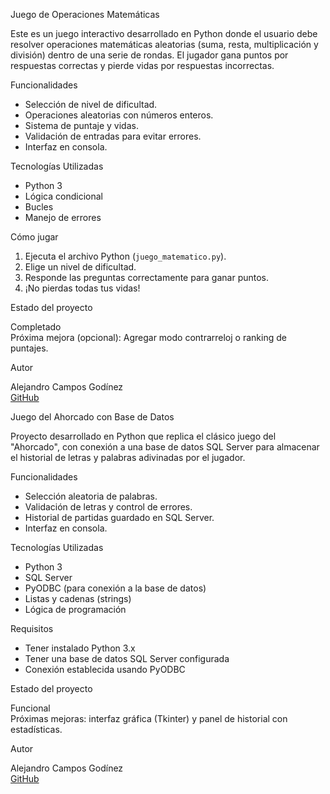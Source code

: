 Juego de Operaciones Matemáticas 

Este es un juego interactivo desarrollado en Python donde el usuario debe resolver operaciones matemáticas aleatorias (suma, resta, multiplicación y división) dentro de una serie de rondas. El jugador gana puntos por respuestas correctas y pierde vidas por respuestas incorrectas.

Funcionalidades

- Selección de nivel de dificultad.
- Operaciones aleatorias con números enteros.
- Sistema de puntaje y vidas.
- Validación de entradas para evitar errores.
- Interfaz en consola.

Tecnologías Utilizadas

- Python 3
- Lógica condicional
- Bucles
- Manejo de errores

Cómo jugar

1. Ejecuta el archivo Python (`juego_matematico.py`).
2. Elige un nivel de dificultad.
3. Responde las preguntas correctamente para ganar puntos.
4. ¡No pierdas todas tus vidas!

Estado del proyecto

Completado  
Próxima mejora (opcional): Agregar modo contrarreloj o ranking de puntajes.

Autor

Alejandro Campos Godínez  
[GitHub](https://github.com/alejandrocamposgodinez)


Juego del Ahorcado con Base de Datos 

Proyecto desarrollado en Python que replica el clásico juego del "Ahorcado", con conexión a una base de datos SQL Server para almacenar el historial de letras y palabras adivinadas por el jugador.

Funcionalidades

- Selección aleatoria de palabras.
- Validación de letras y control de errores.
- Historial de partidas guardado en SQL Server.
- Interfaz en consola.

Tecnologías Utilizadas

- Python 3
- SQL Server
- PyODBC (para conexión a la base de datos)
- Listas y cadenas (strings)
- Lógica de programación

Requisitos

- Tener instalado Python 3.x
- Tener una base de datos SQL Server configurada
- Conexión establecida usando PyODBC

Estado del proyecto

Funcional  
Próximas mejoras: interfaz gráfica (Tkinter) y panel de historial con estadísticas.

Autor

Alejandro Campos Godínez  
[GitHub](https://github.com/alejandrocamposgodinez)
